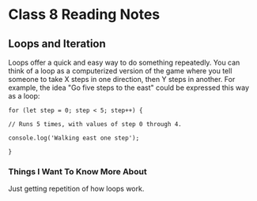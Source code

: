 # Class 8 Reading Notes

## Loops and Iteration

Loops offer a quick and easy way to do something repeatedly. You can think of a loop as a computerized version of the game where you tell someone to take X steps in one direction, then Y steps in another. For example, the idea "Go five steps to the east" could be expressed this way as a loop:

`for (let step = 0; step < 5; step++) {`

  `// Runs 5 times, with values of step 0 through 4.`

  `console.log('Walking east one step');`
  
`}`

### Things I Want To Know More About

Just getting repetition of how loops work.
